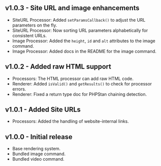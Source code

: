 ## v1.0.3 - Site URL and image enhancements
- SiteURL Processor: Added `setParamsCallback()` to adjust the URL parameters on the fly.
- SiteURL Processor: Now sorting URL parameters alphabetically for consistent URLs.
- Image Processor: Added the `height`, `id` and `alt` attributes to the image command.
- Image Processor: Added docs in the README for the image command.

## v1.0.2 - Added raw HTML support
- Processors: The HTML processor can add raw HTML code.
- Renderer: Added `isValid()` and `getResults()` to check for processor errors.
- Renderer: Fixed a return type doc for PHPStan chaining detection.

## v1.0.1 - Added Site URLs
- Processors: Added the handling of website-internal links.  

## v1.0.0 - Initial release
- Base rendering system.
- Bundled image command.
- Bundled video command.
